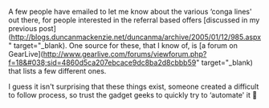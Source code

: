 A few people have emailed to let me know about the various &#8216;conga lines' out there, for people interested in the referral based offers [discussed in my previous post](http://blogs.duncanmackenzie.net/duncanma/archive/2005/01/12/985.aspx" target="_blank). One source for these, that I know of, is [a forum on GearLive](http://www.gearlive.com/forums/viewforum.php?f=18&#038;sid=4860d5ca207ebcace9dc8ba2d8cbbb59" target="_blank) that lists a few different ones.

I guess it isn't surprising that these things exist, someone created a difficult to follow process, so trust the gadget geeks to quickly try to &#8216;automate' it 🙂